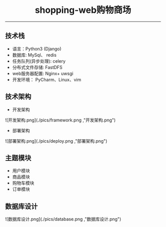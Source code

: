 # <center>shopping-web购物商场</center>
***

## 技术栈
- 语言：Python3 (Django)
- 数据库: MySql、 redis
- 任务队列(异步处理): celery
- 分布式文件存储: FastDFS
- web服务器配置: Nginx+ uwsgi
- 开发环境： PyCharm、Linux、vim


## 技术架构
- 开发架构

![开发架构.png](./pics/framework.png ,"开发架构.png")

- 部署架构

![部署架构.png](./pics/deploy.png ,"部署架构.png")


## 主题模块
- 用户模块
- 商品模块
- 购物车模块
- 订单模块

## 数据库设计
![数据库设计.png](./pics/database.png ,"数据库设计.png")